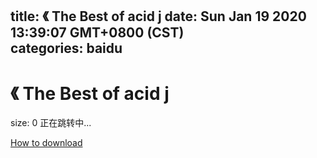 
title: 《 The Best of acid j
date: Sun Jan 19 2020 13:39:07 GMT+0800 (CST)    
categories: baidu
---

# 《 The Best of acid j
size: 0
 正在跳转中...
 

[How to download](https://bpcam.bemobtrk.com/go/2ceec3aa-1ca2-46d6-b9ff-aaa5c184517c?jno=3726)